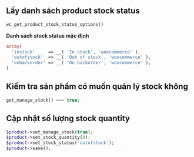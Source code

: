 ## Lấy danh sách product stock status

```php
wc_get_product_stock_status_options()
```
**Danh sách stock status mặc định**

```php
array(
  'instock'     => __( 'In stock', 'woocommerce' ),
  'outofstock'  => __( 'Out of stock', 'woocommerce' ),
  'onbackorder' => __( 'On backorder', 'woocommerce' ),
)
```

## Kiểm tra sản phẩm có muốn quản lý stock không

```php
get_manage_stock() === true;
```

## Cập nhật số lượng stock quantity

```php
$product->set_manage_stock(true); 
$product->set_stock_quantity(0); 
$product->set_stock_status('outofstock');
$product->save();
```

